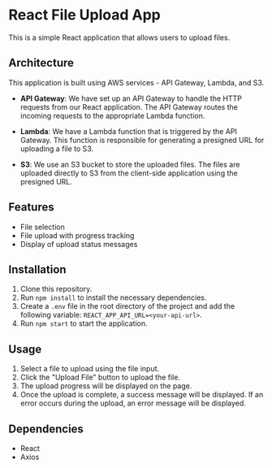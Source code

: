 # React File Upload App

This is a simple React application that allows users to upload files.

## Architecture

This application is built using AWS services - API Gateway, Lambda, and S3.

- **API Gateway**: We have set up an API Gateway to handle the HTTP requests from our React application. The API Gateway routes the incoming requests to the appropriate Lambda function.

- **Lambda**: We have a Lambda function that is triggered by the API Gateway. This function is responsible for generating a presigned URL for uploading a file to S3.

- **S3**: We use an S3 bucket to store the uploaded files. The files are uploaded directly to S3 from the client-side application using the presigned URL.

## Features

- File selection
- File upload with progress tracking
- Display of upload status messages

## Installation

1. Clone this repository.
2. Run `npm install` to install the necessary dependencies.
3. Create a `.env` file in the root directory of the project and add the following variable: `REACT_APP_API_URL=<your-api-url>`.
4. Run `npm start` to start the application.

## Usage

1. Select a file to upload using the file input.
2. Click the "Upload File" button to upload the file.
3. The upload progress will be displayed on the page.
4. Once the upload is complete, a success message will be displayed. If an error occurs during the upload, an error message will be displayed.

## Dependencies

- React
- Axios


